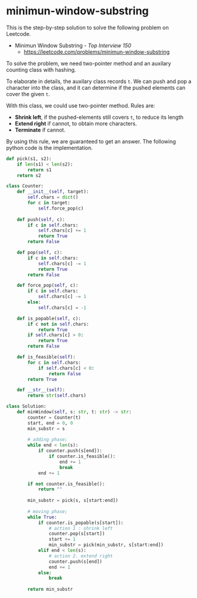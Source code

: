 # minimun-window-substring
This is the step-by-step solution to solve the following problem on Leetcode.

* Minimun Window Substring - *Top Interview 150*
  * https://leetcode.com/problems/minimun-window-substring

To solve the problem, we need two-pointer method and an auxilary counting class with hashing. 

To elaborate in details, the auxilary class records `t`. We can push and pop a character into the class, and it can determine if the pushed elements can cover the given `t`.

With this class, we could use two-pointer method. Rules are:
* **Shrink left**, if the pushed-elements still covers `t`, to reduce its length
* **Extend right** if cannot, to obtain more characters.
* **Terminate** if cannot.

By using this rule, we are guaranteed to get an answer. The following python code is the implementation.

```python
def pick(s1, s2):
    if len(s1) < len(s2):
        return s1
    return s2

class Counter:
    def __init__(self, target):
        self.chars = dict()
        for c in target:
            self.force_pop(c)
    
    def push(self, c):
        if c in self.chars:
            self.chars[c] += 1
            return True
        return False

    def pop(self, c):
        if c in self.chars:
            self.chars[c] -= 1
            return True
        return False

    def force_pop(self, c):
        if c in self.chars:
            self.chars[c] -= 1
        else:
            self.chars[c] = -1

    def is_popable(self, c):
        if c not in self.chars:
            return True
        if self.chars[c] > 0:
            return True
        return False

    def is_feasible(self):
        for c in self.chars:
            if self.chars[c] < 0:
                return False
        return True

    def __str__(self):
        return str(self.chars)

class Solution:
    def minWindow(self, s: str, t: str) -> str:
        counter = Counter(t)
        start, end = 0, 0
        min_substr = s
        
        # adding phase;
        while end < len(s):
            if counter.push(s[end]):
                if counter.is_feasible():
                    end += 1
                    break
            end += 1

        if not counter.is_feasible():
            return ""
        
        min_substr = pick(s, s[start:end])
        
        # moving phase;
        while True:
            if counter.is_popable(s[start]):
                # action 1 : shrink left
                counter.pop(s[start])
                start += 1
                min_substr = pick(min_substr, s[start:end])
            elif end < len(s):
                # action 2. extend right
                counter.push(s[end])
                end += 1
            else:
                break
        
        return min_substr
```
